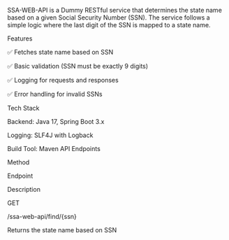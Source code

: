 SSA-WEB-API is a Dummy RESTful service that determines the state name based on a given Social Security Number (SSN).
The service follows a simple logic where the last digit of the SSN is mapped to a state name.

Features

✅ Fetches state name based on SSN

✅ Basic validation (SSN must be exactly 9 digits)

✅ Logging for requests and responses

✅ Error handling for invalid SSNs

Tech Stack

Backend: Java 17, Spring Boot 3.x

Logging: SLF4J with Logback

Build Tool: Maven
API Endpoints

Method

Endpoint

Description

GET

/ssa-web-api/find/{ssn}

Returns the state name based on SSN
